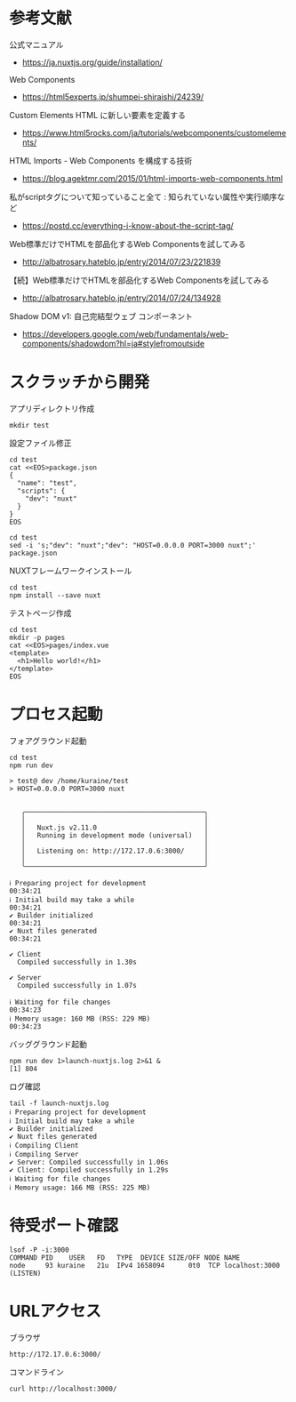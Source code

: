 # 参考文献

公式マニュアル
- https://ja.nuxtjs.org/guide/installation/

Web Components
- https://html5experts.jp/shumpei-shiraishi/24239/

Custom Elements
HTML に新しい要素を定義する
- https://www.html5rocks.com/ja/tutorials/webcomponents/customelements/


HTML Imports - Web Components を構成する技術
- https://blog.agektmr.com/2015/01/html-imports-web-components.html


私がscriptタグについて知っていること全て : 知られていない属性や実行順序など
- https://postd.cc/everything-i-know-about-the-script-tag/


Web標準だけでHTMLを部品化するWeb Componentsを試してみる
- http://albatrosary.hateblo.jp/entry/2014/07/23/221839

【続】Web標準だけでHTMLを部品化するWeb Componentsを試してみる
- http://albatrosary.hateblo.jp/entry/2014/07/24/134928

Shadow DOM v1: 自己完結型ウェブ コンポーネント
- https://developers.google.com/web/fundamentals/web-components/shadowdom?hl=ja#stylefromoutside

# スクラッチから開発

アプリディレクトリ作成
```
mkdir test
```

設定ファイル修正
```
cd test
cat <<EOS>package.json
{
  "name": "test",
  "scripts": {
    "dev": "nuxt"
  }
}
EOS
```

```
cd test
sed -i 's;"dev": "nuxt";"dev": "HOST=0.0.0.0 PORT=3000 nuxt";' package.json
```

NUXTフレームワークインストール
```
cd test
npm install --save nuxt
```

テストページ作成
```
cd test
mkdir -p pages
cat <<EOS>pages/index.vue
<template>
  <h1>Hello world!</h1>
</template>
EOS
```

# プロセス起動

フォアグラウンド起動
```
cd test
npm run dev

> test@ dev /home/kuraine/test
> HOST=0.0.0.0 PORT=3000 nuxt


   ╭─────────────────────────────────────────────╮
   │                                             │
   │   Nuxt.js v2.11.0                           │
   │   Running in development mode (universal)   │
   │                                             │
   │   Listening on: http://172.17.0.6:3000/     │
   │                                             │
   ╰─────────────────────────────────────────────╯

ℹ Preparing project for development                                                                                                                                                                      00:34:21
ℹ Initial build may take a while                                                                                                                                                                         00:34:21
✔ Builder initialized                                                                                                                                                                                    00:34:21
✔ Nuxt files generated                                                                                                                                                                                   00:34:21

✔ Client
  Compiled successfully in 1.30s

✔ Server
  Compiled successfully in 1.07s

ℹ Waiting for file changes                                                                                                                                                                               00:34:23
ℹ Memory usage: 160 MB (RSS: 229 MB)                                                                                                                                                                     00:34:23

```

バッググラウンド起動
```
npm run dev 1>launch-nuxtjs.log 2>&1 &
[1] 804
```

ログ確認
```
tail -f launch-nuxtjs.log
ℹ Preparing project for development
ℹ Initial build may take a while
✔ Builder initialized
✔ Nuxt files generated
ℹ Compiling Client
ℹ Compiling Server
✔ Server: Compiled successfully in 1.06s
✔ Client: Compiled successfully in 1.29s
ℹ Waiting for file changes
ℹ Memory usage: 166 MB (RSS: 225 MB)
```

# 待受ポート確認

```
lsof -P -i:3000
COMMAND PID    USER   FD   TYPE  DEVICE SIZE/OFF NODE NAME
node     93 kuraine   21u  IPv4 1658094      0t0  TCP localhost:3000 (LISTEN)
```


# URLアクセス


ブラウザ
```
http://172.17.0.6:3000/
```

コマンドライン
```
curl http://localhost:3000/
```
